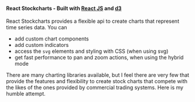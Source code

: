 #### React Stockcharts - Built with [React JS](http://facebook.github.io/react/) and [d3](http://d3js.org/)

React Stockcharts provides a flexible api to create charts that represent time series data. You can

- add custom chart components
- add custom indicators
- access the `svg` elements and styling with CSS (when using svg)
- get fast performance to pan and zoom actions, when using the hybrid mode

There are many charting libraries available, but I feel there are very few that provide the features and
flexibility to create stock charts that compete with the likes of the ones provided by commercial trading systems.
Here is my humble attempt.
